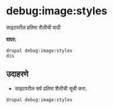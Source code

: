 # debug:image:styles
साइटवरील प्रतिमा शैलीची यादी

**वापर:**
```
drupal debug:image:styles
dis
```

## उदाहरणे
* साइटवरील सर्व प्रतिमा शैलीची सूची करा.
```
drupal debug:image:styles
```
